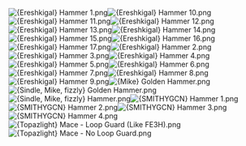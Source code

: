 ![{Ereshkigal} Hammer 1.png](https://raw.githubusercontent.com/Klokinator/FE-Repo/main/Item%20Icons/Axes%20-%20Hammers/%7BEreshkigal%7D%20Hammer%201.png "{Ereshkigal} Hammer 1.png")![{Ereshkigal} Hammer 10.png](https://raw.githubusercontent.com/Klokinator/FE-Repo/main/Item%20Icons/Axes%20-%20Hammers/%7BEreshkigal%7D%20Hammer%2010.png "{Ereshkigal} Hammer 10.png")![{Ereshkigal} Hammer 11.png](https://raw.githubusercontent.com/Klokinator/FE-Repo/main/Item%20Icons/Axes%20-%20Hammers/%7BEreshkigal%7D%20Hammer%2011.png "{Ereshkigal} Hammer 11.png")![{Ereshkigal} Hammer 12.png](https://raw.githubusercontent.com/Klokinator/FE-Repo/main/Item%20Icons/Axes%20-%20Hammers/%7BEreshkigal%7D%20Hammer%2012.png "{Ereshkigal} Hammer 12.png")![{Ereshkigal} Hammer 13.png](https://raw.githubusercontent.com/Klokinator/FE-Repo/main/Item%20Icons/Axes%20-%20Hammers/%7BEreshkigal%7D%20Hammer%2013.png "{Ereshkigal} Hammer 13.png")![{Ereshkigal} Hammer 14.png](https://raw.githubusercontent.com/Klokinator/FE-Repo/main/Item%20Icons/Axes%20-%20Hammers/%7BEreshkigal%7D%20Hammer%2014.png "{Ereshkigal} Hammer 14.png")![{Ereshkigal} Hammer 15.png](https://raw.githubusercontent.com/Klokinator/FE-Repo/main/Item%20Icons/Axes%20-%20Hammers/%7BEreshkigal%7D%20Hammer%2015.png "{Ereshkigal} Hammer 15.png")![{Ereshkigal} Hammer 16.png](https://raw.githubusercontent.com/Klokinator/FE-Repo/main/Item%20Icons/Axes%20-%20Hammers/%7BEreshkigal%7D%20Hammer%2016.png "{Ereshkigal} Hammer 16.png")![{Ereshkigal} Hammer 17.png](https://raw.githubusercontent.com/Klokinator/FE-Repo/main/Item%20Icons/Axes%20-%20Hammers/%7BEreshkigal%7D%20Hammer%2017.png "{Ereshkigal} Hammer 17.png")![{Ereshkigal} Hammer 2.png](https://raw.githubusercontent.com/Klokinator/FE-Repo/main/Item%20Icons/Axes%20-%20Hammers/%7BEreshkigal%7D%20Hammer%202.png "{Ereshkigal} Hammer 2.png")![{Ereshkigal} Hammer 3.png](https://raw.githubusercontent.com/Klokinator/FE-Repo/main/Item%20Icons/Axes%20-%20Hammers/%7BEreshkigal%7D%20Hammer%203.png "{Ereshkigal} Hammer 3.png")![{Ereshkigal} Hammer 4.png](https://raw.githubusercontent.com/Klokinator/FE-Repo/main/Item%20Icons/Axes%20-%20Hammers/%7BEreshkigal%7D%20Hammer%204.png "{Ereshkigal} Hammer 4.png")![{Ereshkigal} Hammer 5.png](https://raw.githubusercontent.com/Klokinator/FE-Repo/main/Item%20Icons/Axes%20-%20Hammers/%7BEreshkigal%7D%20Hammer%205.png "{Ereshkigal} Hammer 5.png")![{Ereshkigal} Hammer 6.png](https://raw.githubusercontent.com/Klokinator/FE-Repo/main/Item%20Icons/Axes%20-%20Hammers/%7BEreshkigal%7D%20Hammer%206.png "{Ereshkigal} Hammer 6.png")![{Ereshkigal} Hammer 7.png](https://raw.githubusercontent.com/Klokinator/FE-Repo/main/Item%20Icons/Axes%20-%20Hammers/%7BEreshkigal%7D%20Hammer%207.png "{Ereshkigal} Hammer 7.png")![{Ereshkigal} Hammer 8.png](https://raw.githubusercontent.com/Klokinator/FE-Repo/main/Item%20Icons/Axes%20-%20Hammers/%7BEreshkigal%7D%20Hammer%208.png "{Ereshkigal} Hammer 8.png")![{Ereshkigal} Hammer 9.png](https://raw.githubusercontent.com/Klokinator/FE-Repo/main/Item%20Icons/Axes%20-%20Hammers/%7BEreshkigal%7D%20Hammer%209.png "{Ereshkigal} Hammer 9.png")![{Mike} Golden Hammer.png](https://raw.githubusercontent.com/Klokinator/FE-Repo/main/Item%20Icons/Axes%20-%20Hammers/%7BMike%7D%20Golden%20Hammer.png "{Mike} Golden Hammer.png")![{Sindle, Mike, fizzly} Golden Hammer.png](https://raw.githubusercontent.com/Klokinator/FE-Repo/main/Item%20Icons/Axes%20-%20Hammers/%7BSindle,%20Mike,%20fizzly%7D%20Golden%20Hammer.png "{Sindle, Mike, fizzly} Golden Hammer.png")![{Sindle, Mike, fizzly} Hammer.png](https://raw.githubusercontent.com/Klokinator/FE-Repo/main/Item%20Icons/Axes%20-%20Hammers/%7BSindle,%20Mike,%20fizzly%7D%20Hammer.png "{Sindle, Mike, fizzly} Hammer.png")![{SMITHYGCN} Hammer 1.png](https://raw.githubusercontent.com/Klokinator/FE-Repo/main/Item%20Icons/Axes%20-%20Hammers/%7BSMITHYGCN%7D%20Hammer%201.png "{SMITHYGCN} Hammer 1.png")![{SMITHYGCN} Hammer 2.png](https://raw.githubusercontent.com/Klokinator/FE-Repo/main/Item%20Icons/Axes%20-%20Hammers/%7BSMITHYGCN%7D%20Hammer%202.png "{SMITHYGCN} Hammer 2.png")![{SMITHYGCN} Hammer 3.png](https://raw.githubusercontent.com/Klokinator/FE-Repo/main/Item%20Icons/Axes%20-%20Hammers/%7BSMITHYGCN%7D%20Hammer%203.png "{SMITHYGCN} Hammer 3.png")![{SMITHYGCN} Hammer 4.png](https://raw.githubusercontent.com/Klokinator/FE-Repo/main/Item%20Icons/Axes%20-%20Hammers/%7BSMITHYGCN%7D%20Hammer%204.png "{SMITHYGCN} Hammer 4.png")![{Topazlight} Mace - Loop Guard (Like FE3H).png](https://raw.githubusercontent.com/Klokinator/FE-Repo/main/Item%20Icons/Axes%20-%20Hammers/%7BTopazlight%7D%20Mace%20-%20Loop%20Guard%20(Like%20FE3H).png "{Topazlight} Mace - Loop Guard (Like FE3H).png")![{Topazlight} Mace - No Loop Guard.png](https://raw.githubusercontent.com/Klokinator/FE-Repo/main/Item%20Icons/Axes%20-%20Hammers/%7BTopazlight%7D%20Mace%20-%20No%20Loop%20Guard.png "{Topazlight} Mace - No Loop Guard.png")
